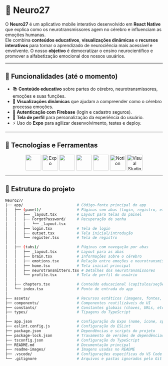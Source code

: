 # 🧠 Neuro27

O **Neuro27** é um aplicativo mobile interativo desenvolvido em **React Native** que explica como os neurotransmissores agem no cérebro e influenciam as emoções humanas.  
Ele combina **conteúdos educativos**, **visualizações dinâmicas** e **recursos interativos** para tornar o aprendizado de neurociência mais acessível e envolvente.
O nosso **objetivo** é democratizar o ensino neurocientífico e promover a alfabetização emocional dos nossos usuários.


---

## 🚀 Funcionalidades (até o momento) 
* 📚 **Conteúdo educativo** sobre partes do cérebro, neurotransmissores, emoções e suas funções. 
* 🎨 **Visualizações dinâmicas** que ajudam a compreender como o cérebro processa emoções.
* 🔐 **Autenticação com Firebase** (login e cadastro seguros).
* 👤 **Tela de perfil** para personalização da experiência do usuário.
* ⚡ Uso do **Expo** para agilizar desenvolvimento, testes e deploy.

---

## 🚀 Tecnologias e Ferramentas

<div align="center">
  <!-- Primeira fileira -->
  <img src="https://cdn.jsdelivr.net/gh/devicons/devicon@latest/icons/reactnative/reactnative-original.svg" height="50" alt"React Native" />
<img src="https://img.icons8.com/?color=FFFFFF&format=png&id=7ImWFDcPfSlz&size=100" height="50" alt="Expo" />
  <img src="https://cdn.jsdelivr.net/gh/devicons/devicon@latest/icons/firebase/firebase-original.svg" height="50" alt"Firebase" />
  <img src="https://cdn.jsdelivr.net/gh/devicons/devicon@latest/icons/typescript/typescript-original.svg" height="50" alt"TypeScript" />
  <img src="https://cdn.jsdelivr.net/gh/devicons/devicon@latest/icons/figma/figma-original.svg" height="50" alt"Figma" />
  <img src="https://cdn.jsdelivr.net/gh/devicons/devicon@latest/icons/notion/notion-original.svg" height="50" alt="Notion" />
  <img src="https://cdn.jsdelivr.net/gh/devicons/devicon@latest/icons/vscode/vscode-original.svg" height="50" alt="Visual Studio Code"/>
</div>

---

## 📂 Estrutura do projeto

```bash
Neuro27/
├── app/                        # Código-fonte principal do app
│   ├── (panel)/                # Páginas sem abas (login, registro, etc.)
│   │   ├── _layout.tsx         # Layout para telas do painel
│   │   ├── ForgotPassword/     # Recuperação de senha
│   │   │   └── _layout.tsx
│   │   ├── login.tsx           # Tela de login
│   │   ├── outset.tsx          # Tela inicial/introdução
│   │   └── register.tsx        # Tela de registro
│   │
│   ├── (tabs)/                 # Páginas com navegação por abas
│   │   ├── _layout.tsx         # Layout para as abas
│   │   ├── brain.tsx           # Informações sobre o cérebro
│   │   ├── emotions.tsx        # Relação entre emoções e neurotransmissores
│   │   ├── home.tsx            # Tela inicial principal
│   │   ├── neurotransmitters.tsx # Detalhes dos neurotransmissores
│   │   └── profile.tsx         # Tela de perfil do usuário
│   │
│   ├── chapters.tsx            # Conteúdo educacional (capítulos/seções)
│   └── index.tsx               # Ponto de entrada do app
│
├── assets/                     # Recursos estáticos (imagens, fontes, etc.)
├── components/                 # Componentes reutilizáveis de UI
├── constants/                  # Constantes globais (chaves, URLs, etc.)
├── types/                      # Tipagens do TypeScript
│
├── app.json                    # Configuração do Expo (nome, ícone, splash)
├── eslint.config.js            # Configuração do ESLint
├── package.json                # Dependências e scripts do projeto
├── package-lock.json           # Travamento de versões de dependências
├── tsconfig.json               # Configuração do TypeScript
├── README.md                   # Documentação principal
├── readme-images/              # Imagens usadas no README
├── .vscode/                    # Configurações específicas do VS Code
└── .gitignore                  # Arquivos e pastas ignorados pelo Git
